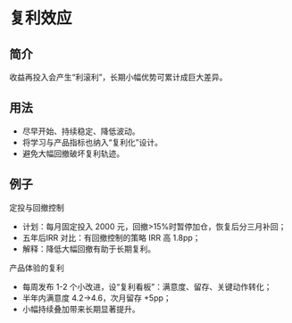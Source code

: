 # 复利效应

## 简介
收益再投入会产生“利滚利”，长期小幅优势可累计成巨大差异。

## 用法
- 尽早开始、持续稳定、降低波动。
- 将学习与产品指标也纳入“复利化”设计。
- 避免大幅回撤破坏复利轨迹。

## 例子
定投与回撤控制

- 计划：每月固定投入 2000 元，回撤>15%时暂停加仓，恢复后分三月补回；
- 五年后IRR 对比：有回撤控制的策略 IRR 高 1.8pp；
- 解释：降低大幅回撤有助于长期复利。

产品体验的复利

- 每周发布 1-2 个小改进，设“复利看板”：满意度、留存、关键动作转化；
- 半年内满意度 4.2→4.6，次月留存 +5pp；
- 小幅持续叠加带来长期显著提升。

